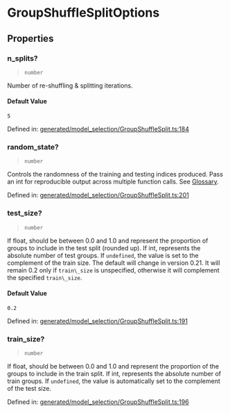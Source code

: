 # GroupShuffleSplitOptions

## Properties

### n\_splits?

> `number`

Number of re-shuffling & splitting iterations.

#### Default Value

`5`

Defined in:  [generated/model\_selection/GroupShuffleSplit.ts:184](https://github.com/transitive-bullshit/scikit-learn-ts/blob/b59c1ff/packages/sklearn/src/generated/model_selection/GroupShuffleSplit.ts#L184)

### random\_state?

> `number`

Controls the randomness of the training and testing indices produced. Pass an int for reproducible output across multiple function calls. See [Glossary](../../glossary.html#term-random_state).

Defined in:  [generated/model\_selection/GroupShuffleSplit.ts:201](https://github.com/transitive-bullshit/scikit-learn-ts/blob/b59c1ff/packages/sklearn/src/generated/model_selection/GroupShuffleSplit.ts#L201)

### test\_size?

> `number`

If float, should be between 0.0 and 1.0 and represent the proportion of groups to include in the test split (rounded up). If int, represents the absolute number of test groups. If `undefined`, the value is set to the complement of the train size. The default will change in version 0.21. It will remain 0.2 only if `train\_size` is unspecified, otherwise it will complement the specified `train\_size`.

#### Default Value

`0.2`

Defined in:  [generated/model\_selection/GroupShuffleSplit.ts:191](https://github.com/transitive-bullshit/scikit-learn-ts/blob/b59c1ff/packages/sklearn/src/generated/model_selection/GroupShuffleSplit.ts#L191)

### train\_size?

> `number`

If float, should be between 0.0 and 1.0 and represent the proportion of the groups to include in the train split. If int, represents the absolute number of train groups. If `undefined`, the value is automatically set to the complement of the test size.

Defined in:  [generated/model\_selection/GroupShuffleSplit.ts:196](https://github.com/transitive-bullshit/scikit-learn-ts/blob/b59c1ff/packages/sklearn/src/generated/model_selection/GroupShuffleSplit.ts#L196)
